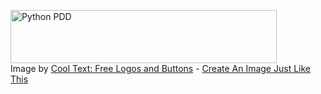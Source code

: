 <a href="https://cooltext.com"><img src="https://images.cooltext.com/4905755.png" width="426" height="85" alt="Python PDD" /></a>
<br />Image by <a href="https://cooltext.com">Cool Text: Free Logos and Buttons</a> - <a href="https://cooltext.com/Edit-Logo?LogoID=2364303584">Create An Image Just Like This</a>
